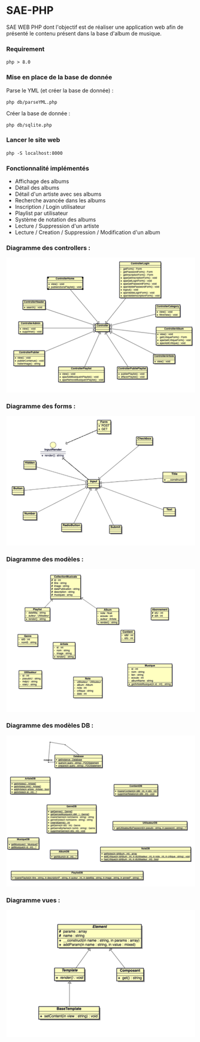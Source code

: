 # SAE-PHP

SAE WEB PHP dont l'objectif est de réaliser une application web afin de présenté le contenu présent dans la base d'album de musique.

### Requirement 

```
php > 8.0
```

### Mise en place de la base de donnée

Parse le YML (et créer la base de donnée) : 

```
php db/parseYML.php
```

Créer la base de donnée :

```
php db/sqlite.php
```

### Lancer le site web

```
php -S localhost:8000
```

### Fonctionnalité implémentés

- Affichage des albums
- Détail des albums
- Détail d'un artiste avec ses albums
- Recherche avancée dans les albums
- Inscription / Login utilisateur
- Playlist par utilisateur
- Système de notation des albums
- Lecture / Suppression d'un artiste
- Lecture / Creation / Suppression / Modification d'un album

### Diagramme des controllers : 

![image](/diagramme/classes/controller.png)

### Diagramme des forms : 

![image](/diagramme/classes/form.png)

### Diagramme des modèles : 

![image](/diagramme/classes/models.png)

### Diagramme des modèles DB : 

![image](/diagramme/classes/modelsDB.png)

### Diagramme vues : 

![image](/diagramme/classes/view.png)